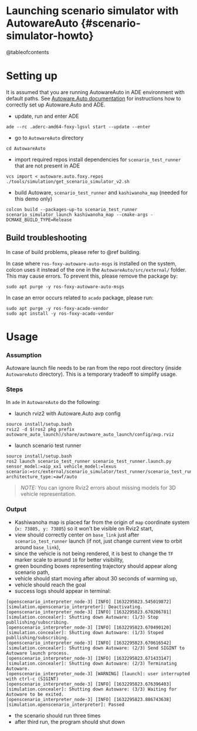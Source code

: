 Launching scenario simulator with AutowareAuto {#scenario-simulator-howto}
=======================================

@tableofcontents

# Setting up

It is assumed that you are running AutowareAuto in ADE environment with default paths. See [Autoware.Auto documentation](https://autowarefoundation.gitlab.io/autoware.auto/AutowareAuto/installation-ade.html) for instructions how to correctly set up Autoware.Auto and ADE.

* update, run and enter ADE
```
ade --rc .aderc-amd64-foxy-lgsvl start --update --enter
```
* go to `AutowareAuto` directory
```
cd AutowareAuto
```
* import required repos install dependencies for `scenario_test_runner` that are not present in ADE
```
vcs import < autoware.auto.foxy.repos
./tools/simulation/get_scenario_simulator_v2.sh
```
* build Autoware, `scenario_test_runner` and `kashiwanoha_map` (needed for this demo only) 
 ```
colcon build --packages-up-to scenario_test_runner scenario_simulator_launch kashiwanoha_map --cmake-args -DCMAKE_BUILD_TYPE=Release
 ```

## Build troubleshooting

In case of build problems, please refer to @ref building.

In case where `ros-foxy-autoware-auto-msgs` is installed on the system, colcon uses it instead of
the one in the `AutowareAuto/src/external/` folder. This may cause errors.
To prevent this, please remove the package by:

```{bash}
sudo apt purge -y ros-foxy-autoware-auto-msgs
```

In case an error occurs related to `acado` package, please run:

```{bash}
sudo apt purge -y ros-foxy-acado-vendor
sudo apt install -y ros-foxy-acado-vendor
```

# Usage

### Assumption

Autoware launch file needs to be ran from the repo root directory (inside `AutowareAuto` directory). This is a temporary tradeoff to simplify usage.

### Steps

In `ade` in `AutowareAuto` do the following:

* launch rviz2 with Autoware.Auto avp config
```
source install/setup.bash
rviz2 -d $(ros2 pkg prefix autoware_auto_launch)/share/autoware_auto_launch/config/avp.rviz
```
* launch scenario test runner
```
source install/setup.bash
ros2 launch scenario_test_runner scenario_test_runner.launch.py sensor_model:=aip_xx1 vehicle_model:=lexus scenario:=src/external/scenario_simulator/test_runner/scenario_test_runner/test/scenario/AutowareAutoDemo.yaml architecture_type:=awf/auto
```

> _NOTE:_ You can ignore Rviz2 errors about missing models for 3D vehicle representation.

### Output

* Kashiwanoha map is placed far from the origin of `map` coordinate system (`x: 73805, y: 73805`) so it won't be visible on Rviz2 start, 
* view should correctly center on `base_link` just after `scenario_test_runner` launch (if not, just change current view to orbit around `base_link`),
* since the vehicle is not being rendered, it is best to change the `TF` marker scale to around `10` for better visibility,
* green bounding boxes representing trajectory should appear along scenario path,
* vehicle should start moving after about 30 seconds of warming up,
* vehicle should reach the goal
* success logs should appear in terminal:
```
[openscenario_interpreter_node-3] [INFO] [1632295823.545019872] [simulation.openscenario_interpreter]: Deactivating.
[openscenario_interpreter_node-3] [INFO] [1632295823.670206781] [simulation.concealer]: Shutting down Autoware: (1/3) Stop publlishing/subscribing.
[openscenario_interpreter_node-3] [INFO] [1632295823.670490120] [simulation.concealer]: Shutting down Autoware: (1/3) Stoped publlishing/subscribing.
[openscenario_interpreter_node-3] [INFO] [1632295823.670616542] [simulation.concealer]: Shutting down Autoware: (2/3) Send SIGINT to Autoware launch process.
[openscenario_interpreter_node-3] [INFO] [1632295823.671433147] [simulation.concealer]: Shutting down Autoware: (2/3) Terminating Autoware.
[openscenario_interpreter_node-3] [WARNING] [launch]: user interrupted with ctrl-c (SIGINT)
[openscenario_interpreter_node-3] [INFO] [1632295823.676396403] [simulation.concealer]: Shutting down Autoware: (3/3) Waiting for Autoware to be exited.
[openscenario_interpreter_node-3] [INFO] [1632295823.886743638] [simulation.openscenario_interpreter]: Passed

```
* the scenario should run three times
* after third run, the program should shut down
